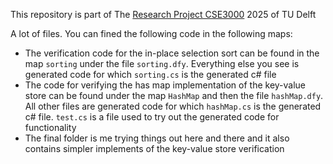 This repository is part of The [Research Project CSE3000](https://github.com/TU-Delft-CSE/Research-Project) 2025 of TU Delft 

A lot of files. You can fined the following code in the following maps:
- The verification code for the in-place selection sort can be found in the map `sorting` under the file `sorting.dfy`. Everything else you see is generated code for which `sorting.cs` is the generated c\# file
- The code for verifying the has map implementation of the key-value store can be found under the map `HashMap` and then the file `hashMap.dfy`. All other files are generated code for which `hashMap.cs` is the generated c\# file. `test.cs` is a file used to try out the generated code for functionality
- The final folder is me trying things out here and there and it also contains simpler implements of the key-value store verification
